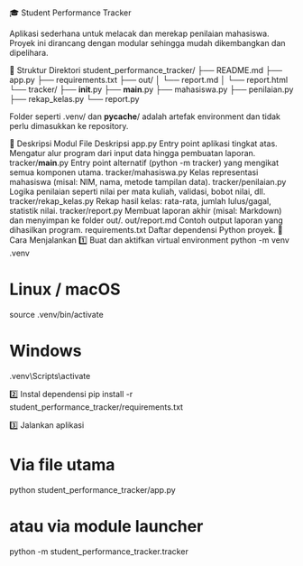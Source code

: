 🎓 Student Performance Tracker

Aplikasi sederhana untuk melacak dan merekap penilaian mahasiswa. Proyek ini dirancang dengan modular sehingga mudah dikembangkan dan dipelihara.

📂 Struktur Direktori
student_performance_tracker/
├── README.md
├── app.py
├── requirements.txt
├── out/
│ └── report.md
│ └── report.html
└── tracker/
├── **init**.py
├── **main**.py
├── mahasiswa.py
├── penilaian.py
├── rekap_kelas.py
└── report.py

Folder seperti .venv/ dan **pycache**/ adalah artefak environment dan tidak perlu dimasukkan ke repository.

🧠 Deskripsi Modul
File Deskripsi
app.py Entry point aplikasi tingkat atas. Mengatur alur program dari input data hingga pembuatan laporan.
tracker/**main**.py Entry point alternatif (python -m tracker) yang mengikat semua komponen utama.
tracker/mahasiswa.py Kelas representasi mahasiswa (misal: NIM, nama, metode tampilan data).
tracker/penilaian.py Logika penilaian seperti nilai per mata kuliah, validasi, bobot nilai, dll.
tracker/rekap_kelas.py Rekap hasil kelas: rata-rata, jumlah lulus/gagal, statistik nilai.
tracker/report.py Membuat laporan akhir (misal: Markdown) dan menyimpan ke folder out/.
out/report.md Contoh output laporan yang dihasilkan program.
requirements.txt Daftar dependensi Python proyek.
🚀 Cara Menjalankan
1️⃣ Buat dan aktifkan virtual environment
python -m venv .venv

# Linux / macOS

source .venv/bin/activate

# Windows

.venv\Scripts\activate

2️⃣ Instal dependensi
pip install -r student_performance_tracker/requirements.txt

3️⃣ Jalankan aplikasi

# Via file utama

python student_performance_tracker/app.py

# atau via module launcher

python -m student_performance_tracker.tracker
